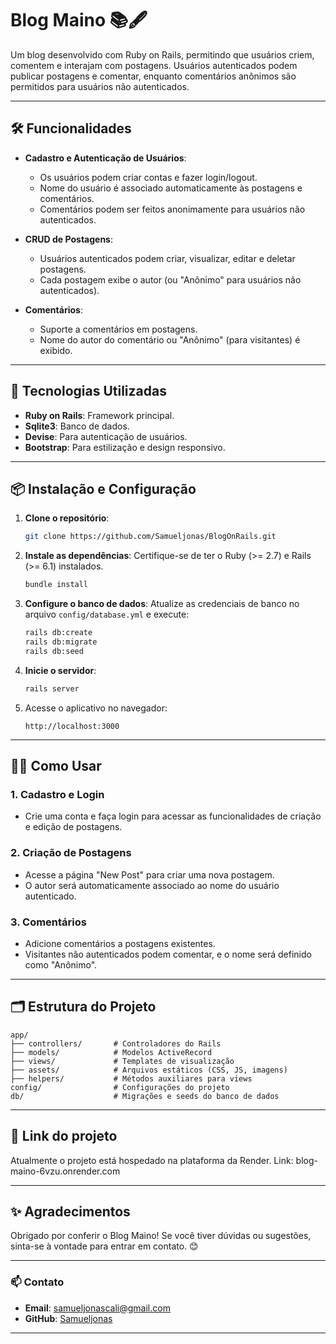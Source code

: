 # Blog Maino 📚🖋️

Um blog desenvolvido com Ruby on Rails, permitindo que usuários criem, comentem e interajam com postagens. Usuários autenticados podem publicar postagens e comentar, enquanto comentários anônimos são permitidos para usuários não autenticados.

---

## 🛠️ Funcionalidades

- **Cadastro e Autenticação de Usuários**:

  - Os usuários podem criar contas e fazer login/logout.
  - Nome do usuário é associado automaticamente às postagens e comentários.
  - Comentários podem ser feitos anonimamente para usuários não autenticados.

- **CRUD de Postagens**:

  - Usuários autenticados podem criar, visualizar, editar e deletar postagens.
  - Cada postagem exibe o autor (ou "Anônimo" para usuários não autenticados).

- **Comentários**:
  - Suporte a comentários em postagens.
  - Nome do autor do comentário ou "Anônimo" (para visitantes) é exibido.

---

## 🚀 Tecnologias Utilizadas

- **Ruby on Rails**: Framework principal.
- **Sqlite3**: Banco de dados.
- **Devise**: Para autenticação de usuários.
- **Bootstrap**: Para estilização e design responsivo.

---

## 📦 Instalação e Configuração

1. **Clone o repositório**:

   ```bash
   git clone https://github.com/Samueljonas/BlogOnRails.git

   ```

2. **Instale as dependências**:
   Certifique-se de ter o Ruby (>= 2.7) e Rails (>= 6.1) instalados.

   ```bash
   bundle install
   ```

3. **Configure o banco de dados**:
   Atualize as credenciais de banco no arquivo `config/database.yml` e execute:

   ```bash
   rails db:create
   rails db:migrate
   rails db:seed
   ```

4. **Inicie o servidor**:

   ```bash
   rails server
   ```

5. Acesse o aplicativo no navegador:
   ```
   http://localhost:3000
   ```

---

## 🧑‍💻 Como Usar

### 1. Cadastro e Login

- Crie uma conta e faça login para acessar as funcionalidades de criação e edição de postagens.

### 2. Criação de Postagens

- Acesse a página "New Post" para criar uma nova postagem.
- O autor será automaticamente associado ao nome do usuário autenticado.

### 3. Comentários

- Adicione comentários a postagens existentes.
- Visitantes não autenticados podem comentar, e o nome será definido como "Anônimo".

---

## 🗂️ Estrutura do Projeto

```plaintext
app/
├── controllers/       # Controladores do Rails
├── models/            # Modelos ActiveRecord
├── views/             # Templates de visualização
├── assets/            # Arquivos estáticos (CSS, JS, imagens)
├── helpers/           # Métodos auxiliares para views
config/                # Configurações do projeto
db/                    # Migrações e seeds do banco de dados
```

---

## 🚀 Link do projeto
Atualmente o projeto está hospedado na plataforma da Render. Link: blog-maino-6vzu.onrender.com

---

## ✨ Agradecimentos

Obrigado por conferir o Blog Maino! Se você tiver dúvidas ou sugestões, sinta-se à vontade para entrar em contato. 😊

---

### 📫 Contato

- **Email**: [samueljonascali@gmail.com](mailto:samueljonascali@gmail.com)
- **GitHub**: [Samueljonas](https://github.com/Samueljonas)

---
